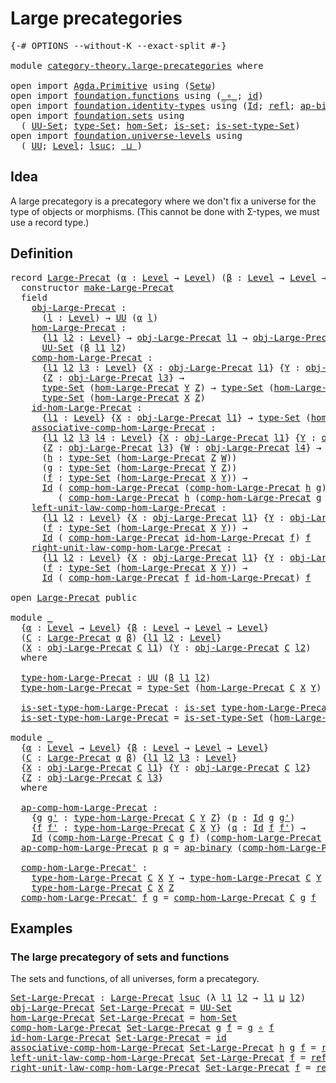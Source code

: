 # Large precategories

<pre class="Agda"><a id="32" class="Symbol">{-#</a> <a id="36" class="Keyword">OPTIONS</a> <a id="44" class="Pragma">--without-K</a> <a id="56" class="Pragma">--exact-split</a> <a id="70" class="Symbol">#-}</a>

<a id="75" class="Keyword">module</a> <a id="82" href="category-theory.large-precategories.html" class="Module">category-theory.large-precategories</a> <a id="118" class="Keyword">where</a>

<a id="125" class="Keyword">open</a> <a id="130" class="Keyword">import</a> <a id="137" href="Agda.Primitive.html" class="Module">Agda.Primitive</a> <a id="152" class="Keyword">using</a> <a id="158" class="Symbol">(</a><a id="159" href="Agda.Primitive.html#381" class="Primitive">Setω</a><a id="163" class="Symbol">)</a>
<a id="165" class="Keyword">open</a> <a id="170" class="Keyword">import</a> <a id="177" href="foundation.functions.html" class="Module">foundation.functions</a> <a id="198" class="Keyword">using</a> <a id="204" class="Symbol">(</a><a id="205" href="foundation-core.functions.html#407" class="Function Operator">_∘_</a><a id="208" class="Symbol">;</a> <a id="210" href="foundation-core.functions.html#309" class="Function">id</a><a id="212" class="Symbol">)</a>
<a id="214" class="Keyword">open</a> <a id="219" class="Keyword">import</a> <a id="226" href="foundation.identity-types.html" class="Module">foundation.identity-types</a> <a id="252" class="Keyword">using</a> <a id="258" class="Symbol">(</a><a id="259" href="foundation-core.identity-types.html#1754" class="Datatype">Id</a><a id="261" class="Symbol">;</a> <a id="263" href="foundation-core.identity-types.html#1807" class="InductiveConstructor">refl</a><a id="267" class="Symbol">;</a> <a id="269" href="foundation-core.identity-types.html#7437" class="Function">ap-binary</a><a id="278" class="Symbol">)</a>
<a id="280" class="Keyword">open</a> <a id="285" class="Keyword">import</a> <a id="292" href="foundation.sets.html" class="Module">foundation.sets</a> <a id="308" class="Keyword">using</a>
  <a id="316" class="Symbol">(</a> <a id="318" href="foundation-core.sets.html#1177" class="Function">UU-Set</a><a id="324" class="Symbol">;</a> <a id="326" href="foundation-core.sets.html#1291" class="Function">type-Set</a><a id="334" class="Symbol">;</a> <a id="336" href="foundation.sets.html#3908" class="Function">hom-Set</a><a id="343" class="Symbol">;</a> <a id="345" href="foundation-core.sets.html#1100" class="Function">is-set</a><a id="351" class="Symbol">;</a> <a id="353" href="foundation-core.sets.html#1342" class="Function">is-set-type-Set</a><a id="368" class="Symbol">)</a>
<a id="370" class="Keyword">open</a> <a id="375" class="Keyword">import</a> <a id="382" href="foundation.universe-levels.html" class="Module">foundation.universe-levels</a> <a id="409" class="Keyword">using</a>
  <a id="417" class="Symbol">(</a> <a id="419" href="foundation-core.universe-levels.html#222" class="Primitive">UU</a><a id="421" class="Symbol">;</a> <a id="423" href="Agda.Primitive.html#597" class="Postulate">Level</a><a id="428" class="Symbol">;</a> <a id="430" href="Agda.Primitive.html#780" class="Primitive">lsuc</a><a id="434" class="Symbol">;</a> <a id="436" href="Agda.Primitive.html#810" class="Primitive Operator">_⊔_</a><a id="439" class="Symbol">)</a>
</pre>
## Idea

A large precategory is a precategory where we don't fix a universe for the type of objects or morphisms. (This cannot be done with Σ-types, we must use a record type.)

## Definition

<pre class="Agda"><a id="647" class="Keyword">record</a> <a id="Large-Precat"></a><a id="654" href="category-theory.large-precategories.html#654" class="Record">Large-Precat</a> <a id="667" class="Symbol">(</a><a id="668" href="category-theory.large-precategories.html#668" class="Bound">α</a> <a id="670" class="Symbol">:</a> <a id="672" href="Agda.Primitive.html#597" class="Postulate">Level</a> <a id="678" class="Symbol">→</a> <a id="680" href="Agda.Primitive.html#597" class="Postulate">Level</a><a id="685" class="Symbol">)</a> <a id="687" class="Symbol">(</a><a id="688" href="category-theory.large-precategories.html#688" class="Bound">β</a> <a id="690" class="Symbol">:</a> <a id="692" href="Agda.Primitive.html#597" class="Postulate">Level</a> <a id="698" class="Symbol">→</a> <a id="700" href="Agda.Primitive.html#597" class="Postulate">Level</a> <a id="706" class="Symbol">→</a> <a id="708" href="Agda.Primitive.html#597" class="Postulate">Level</a><a id="713" class="Symbol">)</a> <a id="715" class="Symbol">:</a> <a id="717" href="Agda.Primitive.html#381" class="Primitive">Setω</a> <a id="722" class="Keyword">where</a>
  <a id="730" class="Keyword">constructor</a> <a id="make-Large-Precat"></a><a id="742" href="category-theory.large-precategories.html#742" class="InductiveConstructor">make-Large-Precat</a>
  <a id="762" class="Keyword">field</a>
    <a id="Large-Precat.obj-Large-Precat"></a><a id="772" href="category-theory.large-precategories.html#772" class="Field">obj-Large-Precat</a> <a id="789" class="Symbol">:</a>
      <a id="797" class="Symbol">(</a><a id="798" href="category-theory.large-precategories.html#798" class="Bound">l</a> <a id="800" class="Symbol">:</a> <a id="802" href="Agda.Primitive.html#597" class="Postulate">Level</a><a id="807" class="Symbol">)</a> <a id="809" class="Symbol">→</a> <a id="811" href="foundation-core.universe-levels.html#222" class="Primitive">UU</a> <a id="814" class="Symbol">(</a><a id="815" href="category-theory.large-precategories.html#668" class="Bound">α</a> <a id="817" href="category-theory.large-precategories.html#798" class="Bound">l</a><a id="818" class="Symbol">)</a>
    <a id="Large-Precat.hom-Large-Precat"></a><a id="824" href="category-theory.large-precategories.html#824" class="Field">hom-Large-Precat</a> <a id="841" class="Symbol">:</a>
      <a id="849" class="Symbol">{</a><a id="850" href="category-theory.large-precategories.html#850" class="Bound">l1</a> <a id="853" href="category-theory.large-precategories.html#853" class="Bound">l2</a> <a id="856" class="Symbol">:</a> <a id="858" href="Agda.Primitive.html#597" class="Postulate">Level</a><a id="863" class="Symbol">}</a> <a id="865" class="Symbol">→</a> <a id="867" href="category-theory.large-precategories.html#772" class="Field">obj-Large-Precat</a> <a id="884" href="category-theory.large-precategories.html#850" class="Bound">l1</a> <a id="887" class="Symbol">→</a> <a id="889" href="category-theory.large-precategories.html#772" class="Field">obj-Large-Precat</a> <a id="906" href="category-theory.large-precategories.html#853" class="Bound">l2</a> <a id="909" class="Symbol">→</a>
      <a id="917" href="foundation-core.sets.html#1177" class="Function">UU-Set</a> <a id="924" class="Symbol">(</a><a id="925" href="category-theory.large-precategories.html#688" class="Bound">β</a> <a id="927" href="category-theory.large-precategories.html#850" class="Bound">l1</a> <a id="930" href="category-theory.large-precategories.html#853" class="Bound">l2</a><a id="932" class="Symbol">)</a>
    <a id="Large-Precat.comp-hom-Large-Precat"></a><a id="938" href="category-theory.large-precategories.html#938" class="Field">comp-hom-Large-Precat</a> <a id="960" class="Symbol">:</a>
      <a id="968" class="Symbol">{</a><a id="969" href="category-theory.large-precategories.html#969" class="Bound">l1</a> <a id="972" href="category-theory.large-precategories.html#972" class="Bound">l2</a> <a id="975" href="category-theory.large-precategories.html#975" class="Bound">l3</a> <a id="978" class="Symbol">:</a> <a id="980" href="Agda.Primitive.html#597" class="Postulate">Level</a><a id="985" class="Symbol">}</a> <a id="987" class="Symbol">{</a><a id="988" href="category-theory.large-precategories.html#988" class="Bound">X</a> <a id="990" class="Symbol">:</a> <a id="992" href="category-theory.large-precategories.html#772" class="Field">obj-Large-Precat</a> <a id="1009" href="category-theory.large-precategories.html#969" class="Bound">l1</a><a id="1011" class="Symbol">}</a> <a id="1013" class="Symbol">{</a><a id="1014" href="category-theory.large-precategories.html#1014" class="Bound">Y</a> <a id="1016" class="Symbol">:</a> <a id="1018" href="category-theory.large-precategories.html#772" class="Field">obj-Large-Precat</a> <a id="1035" href="category-theory.large-precategories.html#972" class="Bound">l2</a><a id="1037" class="Symbol">}</a>
      <a id="1045" class="Symbol">{</a><a id="1046" href="category-theory.large-precategories.html#1046" class="Bound">Z</a> <a id="1048" class="Symbol">:</a> <a id="1050" href="category-theory.large-precategories.html#772" class="Field">obj-Large-Precat</a> <a id="1067" href="category-theory.large-precategories.html#975" class="Bound">l3</a><a id="1069" class="Symbol">}</a> <a id="1071" class="Symbol">→</a>
      <a id="1079" href="foundation-core.sets.html#1291" class="Function">type-Set</a> <a id="1088" class="Symbol">(</a><a id="1089" href="category-theory.large-precategories.html#824" class="Field">hom-Large-Precat</a> <a id="1106" href="category-theory.large-precategories.html#1014" class="Bound">Y</a> <a id="1108" href="category-theory.large-precategories.html#1046" class="Bound">Z</a><a id="1109" class="Symbol">)</a> <a id="1111" class="Symbol">→</a> <a id="1113" href="foundation-core.sets.html#1291" class="Function">type-Set</a> <a id="1122" class="Symbol">(</a><a id="1123" href="category-theory.large-precategories.html#824" class="Field">hom-Large-Precat</a> <a id="1140" href="category-theory.large-precategories.html#988" class="Bound">X</a> <a id="1142" href="category-theory.large-precategories.html#1014" class="Bound">Y</a><a id="1143" class="Symbol">)</a> <a id="1145" class="Symbol">→</a>
      <a id="1153" href="foundation-core.sets.html#1291" class="Function">type-Set</a> <a id="1162" class="Symbol">(</a><a id="1163" href="category-theory.large-precategories.html#824" class="Field">hom-Large-Precat</a> <a id="1180" href="category-theory.large-precategories.html#988" class="Bound">X</a> <a id="1182" href="category-theory.large-precategories.html#1046" class="Bound">Z</a><a id="1183" class="Symbol">)</a>
    <a id="Large-Precat.id-hom-Large-Precat"></a><a id="1189" href="category-theory.large-precategories.html#1189" class="Field">id-hom-Large-Precat</a> <a id="1209" class="Symbol">:</a>
      <a id="1217" class="Symbol">{</a><a id="1218" href="category-theory.large-precategories.html#1218" class="Bound">l1</a> <a id="1221" class="Symbol">:</a> <a id="1223" href="Agda.Primitive.html#597" class="Postulate">Level</a><a id="1228" class="Symbol">}</a> <a id="1230" class="Symbol">{</a><a id="1231" href="category-theory.large-precategories.html#1231" class="Bound">X</a> <a id="1233" class="Symbol">:</a> <a id="1235" href="category-theory.large-precategories.html#772" class="Field">obj-Large-Precat</a> <a id="1252" href="category-theory.large-precategories.html#1218" class="Bound">l1</a><a id="1254" class="Symbol">}</a> <a id="1256" class="Symbol">→</a> <a id="1258" href="foundation-core.sets.html#1291" class="Function">type-Set</a> <a id="1267" class="Symbol">(</a><a id="1268" href="category-theory.large-precategories.html#824" class="Field">hom-Large-Precat</a> <a id="1285" href="category-theory.large-precategories.html#1231" class="Bound">X</a> <a id="1287" href="category-theory.large-precategories.html#1231" class="Bound">X</a><a id="1288" class="Symbol">)</a>
    <a id="Large-Precat.associative-comp-hom-Large-Precat"></a><a id="1294" href="category-theory.large-precategories.html#1294" class="Field">associative-comp-hom-Large-Precat</a> <a id="1328" class="Symbol">:</a>
      <a id="1336" class="Symbol">{</a><a id="1337" href="category-theory.large-precategories.html#1337" class="Bound">l1</a> <a id="1340" href="category-theory.large-precategories.html#1340" class="Bound">l2</a> <a id="1343" href="category-theory.large-precategories.html#1343" class="Bound">l3</a> <a id="1346" href="category-theory.large-precategories.html#1346" class="Bound">l4</a> <a id="1349" class="Symbol">:</a> <a id="1351" href="Agda.Primitive.html#597" class="Postulate">Level</a><a id="1356" class="Symbol">}</a> <a id="1358" class="Symbol">{</a><a id="1359" href="category-theory.large-precategories.html#1359" class="Bound">X</a> <a id="1361" class="Symbol">:</a> <a id="1363" href="category-theory.large-precategories.html#772" class="Field">obj-Large-Precat</a> <a id="1380" href="category-theory.large-precategories.html#1337" class="Bound">l1</a><a id="1382" class="Symbol">}</a> <a id="1384" class="Symbol">{</a><a id="1385" href="category-theory.large-precategories.html#1385" class="Bound">Y</a> <a id="1387" class="Symbol">:</a> <a id="1389" href="category-theory.large-precategories.html#772" class="Field">obj-Large-Precat</a> <a id="1406" href="category-theory.large-precategories.html#1340" class="Bound">l2</a><a id="1408" class="Symbol">}</a>
      <a id="1416" class="Symbol">{</a><a id="1417" href="category-theory.large-precategories.html#1417" class="Bound">Z</a> <a id="1419" class="Symbol">:</a> <a id="1421" href="category-theory.large-precategories.html#772" class="Field">obj-Large-Precat</a> <a id="1438" href="category-theory.large-precategories.html#1343" class="Bound">l3</a><a id="1440" class="Symbol">}</a> <a id="1442" class="Symbol">{</a><a id="1443" href="category-theory.large-precategories.html#1443" class="Bound">W</a> <a id="1445" class="Symbol">:</a> <a id="1447" href="category-theory.large-precategories.html#772" class="Field">obj-Large-Precat</a> <a id="1464" href="category-theory.large-precategories.html#1346" class="Bound">l4</a><a id="1466" class="Symbol">}</a> <a id="1468" class="Symbol">→</a>
      <a id="1476" class="Symbol">(</a><a id="1477" href="category-theory.large-precategories.html#1477" class="Bound">h</a> <a id="1479" class="Symbol">:</a> <a id="1481" href="foundation-core.sets.html#1291" class="Function">type-Set</a> <a id="1490" class="Symbol">(</a><a id="1491" href="category-theory.large-precategories.html#824" class="Field">hom-Large-Precat</a> <a id="1508" href="category-theory.large-precategories.html#1417" class="Bound">Z</a> <a id="1510" href="category-theory.large-precategories.html#1443" class="Bound">W</a><a id="1511" class="Symbol">))</a>
      <a id="1520" class="Symbol">(</a><a id="1521" href="category-theory.large-precategories.html#1521" class="Bound">g</a> <a id="1523" class="Symbol">:</a> <a id="1525" href="foundation-core.sets.html#1291" class="Function">type-Set</a> <a id="1534" class="Symbol">(</a><a id="1535" href="category-theory.large-precategories.html#824" class="Field">hom-Large-Precat</a> <a id="1552" href="category-theory.large-precategories.html#1385" class="Bound">Y</a> <a id="1554" href="category-theory.large-precategories.html#1417" class="Bound">Z</a><a id="1555" class="Symbol">))</a>
      <a id="1564" class="Symbol">(</a><a id="1565" href="category-theory.large-precategories.html#1565" class="Bound">f</a> <a id="1567" class="Symbol">:</a> <a id="1569" href="foundation-core.sets.html#1291" class="Function">type-Set</a> <a id="1578" class="Symbol">(</a><a id="1579" href="category-theory.large-precategories.html#824" class="Field">hom-Large-Precat</a> <a id="1596" href="category-theory.large-precategories.html#1359" class="Bound">X</a> <a id="1598" href="category-theory.large-precategories.html#1385" class="Bound">Y</a><a id="1599" class="Symbol">))</a> <a id="1602" class="Symbol">→</a>
      <a id="1610" href="foundation-core.identity-types.html#1754" class="Datatype">Id</a> <a id="1613" class="Symbol">(</a> <a id="1615" href="category-theory.large-precategories.html#938" class="Field">comp-hom-Large-Precat</a> <a id="1637" class="Symbol">(</a><a id="1638" href="category-theory.large-precategories.html#938" class="Field">comp-hom-Large-Precat</a> <a id="1660" href="category-theory.large-precategories.html#1477" class="Bound">h</a> <a id="1662" href="category-theory.large-precategories.html#1521" class="Bound">g</a><a id="1663" class="Symbol">)</a> <a id="1665" href="category-theory.large-precategories.html#1565" class="Bound">f</a><a id="1666" class="Symbol">)</a>
         <a id="1677" class="Symbol">(</a> <a id="1679" href="category-theory.large-precategories.html#938" class="Field">comp-hom-Large-Precat</a> <a id="1701" href="category-theory.large-precategories.html#1477" class="Bound">h</a> <a id="1703" class="Symbol">(</a><a id="1704" href="category-theory.large-precategories.html#938" class="Field">comp-hom-Large-Precat</a> <a id="1726" href="category-theory.large-precategories.html#1521" class="Bound">g</a> <a id="1728" href="category-theory.large-precategories.html#1565" class="Bound">f</a><a id="1729" class="Symbol">))</a>
    <a id="Large-Precat.left-unit-law-comp-hom-Large-Precat"></a><a id="1736" href="category-theory.large-precategories.html#1736" class="Field">left-unit-law-comp-hom-Large-Precat</a> <a id="1772" class="Symbol">:</a>
      <a id="1780" class="Symbol">{</a><a id="1781" href="category-theory.large-precategories.html#1781" class="Bound">l1</a> <a id="1784" href="category-theory.large-precategories.html#1784" class="Bound">l2</a> <a id="1787" class="Symbol">:</a> <a id="1789" href="Agda.Primitive.html#597" class="Postulate">Level</a><a id="1794" class="Symbol">}</a> <a id="1796" class="Symbol">{</a><a id="1797" href="category-theory.large-precategories.html#1797" class="Bound">X</a> <a id="1799" class="Symbol">:</a> <a id="1801" href="category-theory.large-precategories.html#772" class="Field">obj-Large-Precat</a> <a id="1818" href="category-theory.large-precategories.html#1781" class="Bound">l1</a><a id="1820" class="Symbol">}</a> <a id="1822" class="Symbol">{</a><a id="1823" href="category-theory.large-precategories.html#1823" class="Bound">Y</a> <a id="1825" class="Symbol">:</a> <a id="1827" href="category-theory.large-precategories.html#772" class="Field">obj-Large-Precat</a> <a id="1844" href="category-theory.large-precategories.html#1784" class="Bound">l2</a><a id="1846" class="Symbol">}</a>
      <a id="1854" class="Symbol">(</a><a id="1855" href="category-theory.large-precategories.html#1855" class="Bound">f</a> <a id="1857" class="Symbol">:</a> <a id="1859" href="foundation-core.sets.html#1291" class="Function">type-Set</a> <a id="1868" class="Symbol">(</a><a id="1869" href="category-theory.large-precategories.html#824" class="Field">hom-Large-Precat</a> <a id="1886" href="category-theory.large-precategories.html#1797" class="Bound">X</a> <a id="1888" href="category-theory.large-precategories.html#1823" class="Bound">Y</a><a id="1889" class="Symbol">))</a> <a id="1892" class="Symbol">→</a>
      <a id="1900" href="foundation-core.identity-types.html#1754" class="Datatype">Id</a> <a id="1903" class="Symbol">(</a> <a id="1905" href="category-theory.large-precategories.html#938" class="Field">comp-hom-Large-Precat</a> <a id="1927" href="category-theory.large-precategories.html#1189" class="Field">id-hom-Large-Precat</a> <a id="1947" href="category-theory.large-precategories.html#1855" class="Bound">f</a><a id="1948" class="Symbol">)</a> <a id="1950" href="category-theory.large-precategories.html#1855" class="Bound">f</a>
    <a id="Large-Precat.right-unit-law-comp-hom-Large-Precat"></a><a id="1956" href="category-theory.large-precategories.html#1956" class="Field">right-unit-law-comp-hom-Large-Precat</a> <a id="1993" class="Symbol">:</a>
      <a id="2001" class="Symbol">{</a><a id="2002" href="category-theory.large-precategories.html#2002" class="Bound">l1</a> <a id="2005" href="category-theory.large-precategories.html#2005" class="Bound">l2</a> <a id="2008" class="Symbol">:</a> <a id="2010" href="Agda.Primitive.html#597" class="Postulate">Level</a><a id="2015" class="Symbol">}</a> <a id="2017" class="Symbol">{</a><a id="2018" href="category-theory.large-precategories.html#2018" class="Bound">X</a> <a id="2020" class="Symbol">:</a> <a id="2022" href="category-theory.large-precategories.html#772" class="Field">obj-Large-Precat</a> <a id="2039" href="category-theory.large-precategories.html#2002" class="Bound">l1</a><a id="2041" class="Symbol">}</a> <a id="2043" class="Symbol">{</a><a id="2044" href="category-theory.large-precategories.html#2044" class="Bound">Y</a> <a id="2046" class="Symbol">:</a> <a id="2048" href="category-theory.large-precategories.html#772" class="Field">obj-Large-Precat</a> <a id="2065" href="category-theory.large-precategories.html#2005" class="Bound">l2</a><a id="2067" class="Symbol">}</a>
      <a id="2075" class="Symbol">(</a><a id="2076" href="category-theory.large-precategories.html#2076" class="Bound">f</a> <a id="2078" class="Symbol">:</a> <a id="2080" href="foundation-core.sets.html#1291" class="Function">type-Set</a> <a id="2089" class="Symbol">(</a><a id="2090" href="category-theory.large-precategories.html#824" class="Field">hom-Large-Precat</a> <a id="2107" href="category-theory.large-precategories.html#2018" class="Bound">X</a> <a id="2109" href="category-theory.large-precategories.html#2044" class="Bound">Y</a><a id="2110" class="Symbol">))</a> <a id="2113" class="Symbol">→</a>
      <a id="2121" href="foundation-core.identity-types.html#1754" class="Datatype">Id</a> <a id="2124" class="Symbol">(</a> <a id="2126" href="category-theory.large-precategories.html#938" class="Field">comp-hom-Large-Precat</a> <a id="2148" href="category-theory.large-precategories.html#2076" class="Bound">f</a> <a id="2150" href="category-theory.large-precategories.html#1189" class="Field">id-hom-Large-Precat</a><a id="2169" class="Symbol">)</a> <a id="2171" href="category-theory.large-precategories.html#2076" class="Bound">f</a>

<a id="2174" class="Keyword">open</a> <a id="2179" href="category-theory.large-precategories.html#654" class="Module">Large-Precat</a> <a id="2192" class="Keyword">public</a>

<a id="2200" class="Keyword">module</a> <a id="2207" href="category-theory.large-precategories.html#2207" class="Module">_</a>
  <a id="2211" class="Symbol">{</a><a id="2212" href="category-theory.large-precategories.html#2212" class="Bound">α</a> <a id="2214" class="Symbol">:</a> <a id="2216" href="Agda.Primitive.html#597" class="Postulate">Level</a> <a id="2222" class="Symbol">→</a> <a id="2224" href="Agda.Primitive.html#597" class="Postulate">Level</a><a id="2229" class="Symbol">}</a> <a id="2231" class="Symbol">{</a><a id="2232" href="category-theory.large-precategories.html#2232" class="Bound">β</a> <a id="2234" class="Symbol">:</a> <a id="2236" href="Agda.Primitive.html#597" class="Postulate">Level</a> <a id="2242" class="Symbol">→</a> <a id="2244" href="Agda.Primitive.html#597" class="Postulate">Level</a> <a id="2250" class="Symbol">→</a> <a id="2252" href="Agda.Primitive.html#597" class="Postulate">Level</a><a id="2257" class="Symbol">}</a>
  <a id="2261" class="Symbol">(</a><a id="2262" href="category-theory.large-precategories.html#2262" class="Bound">C</a> <a id="2264" class="Symbol">:</a> <a id="2266" href="category-theory.large-precategories.html#654" class="Record">Large-Precat</a> <a id="2279" href="category-theory.large-precategories.html#2212" class="Bound">α</a> <a id="2281" href="category-theory.large-precategories.html#2232" class="Bound">β</a><a id="2282" class="Symbol">)</a> <a id="2284" class="Symbol">{</a><a id="2285" href="category-theory.large-precategories.html#2285" class="Bound">l1</a> <a id="2288" href="category-theory.large-precategories.html#2288" class="Bound">l2</a> <a id="2291" class="Symbol">:</a> <a id="2293" href="Agda.Primitive.html#597" class="Postulate">Level</a><a id="2298" class="Symbol">}</a>
  <a id="2302" class="Symbol">(</a><a id="2303" href="category-theory.large-precategories.html#2303" class="Bound">X</a> <a id="2305" class="Symbol">:</a> <a id="2307" href="category-theory.large-precategories.html#772" class="Field">obj-Large-Precat</a> <a id="2324" href="category-theory.large-precategories.html#2262" class="Bound">C</a> <a id="2326" href="category-theory.large-precategories.html#2285" class="Bound">l1</a><a id="2328" class="Symbol">)</a> <a id="2330" class="Symbol">(</a><a id="2331" href="category-theory.large-precategories.html#2331" class="Bound">Y</a> <a id="2333" class="Symbol">:</a> <a id="2335" href="category-theory.large-precategories.html#772" class="Field">obj-Large-Precat</a> <a id="2352" href="category-theory.large-precategories.html#2262" class="Bound">C</a> <a id="2354" href="category-theory.large-precategories.html#2288" class="Bound">l2</a><a id="2356" class="Symbol">)</a>
  <a id="2360" class="Keyword">where</a>

  <a id="2369" href="category-theory.large-precategories.html#2369" class="Function">type-hom-Large-Precat</a> <a id="2391" class="Symbol">:</a> <a id="2393" href="foundation-core.universe-levels.html#222" class="Primitive">UU</a> <a id="2396" class="Symbol">(</a><a id="2397" href="category-theory.large-precategories.html#2232" class="Bound">β</a> <a id="2399" href="category-theory.large-precategories.html#2285" class="Bound">l1</a> <a id="2402" href="category-theory.large-precategories.html#2288" class="Bound">l2</a><a id="2404" class="Symbol">)</a>
  <a id="2408" href="category-theory.large-precategories.html#2369" class="Function">type-hom-Large-Precat</a> <a id="2430" class="Symbol">=</a> <a id="2432" href="foundation-core.sets.html#1291" class="Function">type-Set</a> <a id="2441" class="Symbol">(</a><a id="2442" href="category-theory.large-precategories.html#824" class="Field">hom-Large-Precat</a> <a id="2459" href="category-theory.large-precategories.html#2262" class="Bound">C</a> <a id="2461" href="category-theory.large-precategories.html#2303" class="Bound">X</a> <a id="2463" href="category-theory.large-precategories.html#2331" class="Bound">Y</a><a id="2464" class="Symbol">)</a>

  <a id="2469" href="category-theory.large-precategories.html#2469" class="Function">is-set-type-hom-Large-Precat</a> <a id="2498" class="Symbol">:</a> <a id="2500" href="foundation-core.sets.html#1100" class="Function">is-set</a> <a id="2507" href="category-theory.large-precategories.html#2369" class="Function">type-hom-Large-Precat</a>
  <a id="2531" href="category-theory.large-precategories.html#2469" class="Function">is-set-type-hom-Large-Precat</a> <a id="2560" class="Symbol">=</a> <a id="2562" href="foundation-core.sets.html#1342" class="Function">is-set-type-Set</a> <a id="2578" class="Symbol">(</a><a id="2579" href="category-theory.large-precategories.html#824" class="Field">hom-Large-Precat</a> <a id="2596" href="category-theory.large-precategories.html#2262" class="Bound">C</a> <a id="2598" href="category-theory.large-precategories.html#2303" class="Bound">X</a> <a id="2600" href="category-theory.large-precategories.html#2331" class="Bound">Y</a><a id="2601" class="Symbol">)</a>

<a id="2604" class="Keyword">module</a> <a id="2611" href="category-theory.large-precategories.html#2611" class="Module">_</a>
  <a id="2615" class="Symbol">{</a><a id="2616" href="category-theory.large-precategories.html#2616" class="Bound">α</a> <a id="2618" class="Symbol">:</a> <a id="2620" href="Agda.Primitive.html#597" class="Postulate">Level</a> <a id="2626" class="Symbol">→</a> <a id="2628" href="Agda.Primitive.html#597" class="Postulate">Level</a><a id="2633" class="Symbol">}</a> <a id="2635" class="Symbol">{</a><a id="2636" href="category-theory.large-precategories.html#2636" class="Bound">β</a> <a id="2638" class="Symbol">:</a> <a id="2640" href="Agda.Primitive.html#597" class="Postulate">Level</a> <a id="2646" class="Symbol">→</a> <a id="2648" href="Agda.Primitive.html#597" class="Postulate">Level</a> <a id="2654" class="Symbol">→</a> <a id="2656" href="Agda.Primitive.html#597" class="Postulate">Level</a><a id="2661" class="Symbol">}</a>
  <a id="2665" class="Symbol">(</a><a id="2666" href="category-theory.large-precategories.html#2666" class="Bound">C</a> <a id="2668" class="Symbol">:</a> <a id="2670" href="category-theory.large-precategories.html#654" class="Record">Large-Precat</a> <a id="2683" href="category-theory.large-precategories.html#2616" class="Bound">α</a> <a id="2685" href="category-theory.large-precategories.html#2636" class="Bound">β</a><a id="2686" class="Symbol">)</a> <a id="2688" class="Symbol">{</a><a id="2689" href="category-theory.large-precategories.html#2689" class="Bound">l1</a> <a id="2692" href="category-theory.large-precategories.html#2692" class="Bound">l2</a> <a id="2695" href="category-theory.large-precategories.html#2695" class="Bound">l3</a> <a id="2698" class="Symbol">:</a> <a id="2700" href="Agda.Primitive.html#597" class="Postulate">Level</a><a id="2705" class="Symbol">}</a>
  <a id="2709" class="Symbol">{</a><a id="2710" href="category-theory.large-precategories.html#2710" class="Bound">X</a> <a id="2712" class="Symbol">:</a> <a id="2714" href="category-theory.large-precategories.html#772" class="Field">obj-Large-Precat</a> <a id="2731" href="category-theory.large-precategories.html#2666" class="Bound">C</a> <a id="2733" href="category-theory.large-precategories.html#2689" class="Bound">l1</a><a id="2735" class="Symbol">}</a> <a id="2737" class="Symbol">{</a><a id="2738" href="category-theory.large-precategories.html#2738" class="Bound">Y</a> <a id="2740" class="Symbol">:</a> <a id="2742" href="category-theory.large-precategories.html#772" class="Field">obj-Large-Precat</a> <a id="2759" href="category-theory.large-precategories.html#2666" class="Bound">C</a> <a id="2761" href="category-theory.large-precategories.html#2692" class="Bound">l2</a><a id="2763" class="Symbol">}</a>
  <a id="2767" class="Symbol">{</a><a id="2768" href="category-theory.large-precategories.html#2768" class="Bound">Z</a> <a id="2770" class="Symbol">:</a> <a id="2772" href="category-theory.large-precategories.html#772" class="Field">obj-Large-Precat</a> <a id="2789" href="category-theory.large-precategories.html#2666" class="Bound">C</a> <a id="2791" href="category-theory.large-precategories.html#2695" class="Bound">l3</a><a id="2793" class="Symbol">}</a>
  <a id="2797" class="Keyword">where</a>

  <a id="2806" href="category-theory.large-precategories.html#2806" class="Function">ap-comp-hom-Large-Precat</a> <a id="2831" class="Symbol">:</a>
    <a id="2837" class="Symbol">{</a><a id="2838" href="category-theory.large-precategories.html#2838" class="Bound">g</a> <a id="2840" href="category-theory.large-precategories.html#2840" class="Bound">g&#39;</a> <a id="2843" class="Symbol">:</a> <a id="2845" href="category-theory.large-precategories.html#2369" class="Function">type-hom-Large-Precat</a> <a id="2867" href="category-theory.large-precategories.html#2666" class="Bound">C</a> <a id="2869" href="category-theory.large-precategories.html#2738" class="Bound">Y</a> <a id="2871" href="category-theory.large-precategories.html#2768" class="Bound">Z</a><a id="2872" class="Symbol">}</a> <a id="2874" class="Symbol">(</a><a id="2875" href="category-theory.large-precategories.html#2875" class="Bound">p</a> <a id="2877" class="Symbol">:</a> <a id="2879" href="foundation-core.identity-types.html#1754" class="Datatype">Id</a> <a id="2882" href="category-theory.large-precategories.html#2838" class="Bound">g</a> <a id="2884" href="category-theory.large-precategories.html#2840" class="Bound">g&#39;</a><a id="2886" class="Symbol">)</a>
    <a id="2892" class="Symbol">{</a><a id="2893" href="category-theory.large-precategories.html#2893" class="Bound">f</a> <a id="2895" href="category-theory.large-precategories.html#2895" class="Bound">f&#39;</a> <a id="2898" class="Symbol">:</a> <a id="2900" href="category-theory.large-precategories.html#2369" class="Function">type-hom-Large-Precat</a> <a id="2922" href="category-theory.large-precategories.html#2666" class="Bound">C</a> <a id="2924" href="category-theory.large-precategories.html#2710" class="Bound">X</a> <a id="2926" href="category-theory.large-precategories.html#2738" class="Bound">Y</a><a id="2927" class="Symbol">}</a> <a id="2929" class="Symbol">(</a><a id="2930" href="category-theory.large-precategories.html#2930" class="Bound">q</a> <a id="2932" class="Symbol">:</a> <a id="2934" href="foundation-core.identity-types.html#1754" class="Datatype">Id</a> <a id="2937" href="category-theory.large-precategories.html#2893" class="Bound">f</a> <a id="2939" href="category-theory.large-precategories.html#2895" class="Bound">f&#39;</a><a id="2941" class="Symbol">)</a> <a id="2943" class="Symbol">→</a>
    <a id="2949" href="foundation-core.identity-types.html#1754" class="Datatype">Id</a> <a id="2952" class="Symbol">(</a><a id="2953" href="category-theory.large-precategories.html#938" class="Field">comp-hom-Large-Precat</a> <a id="2975" href="category-theory.large-precategories.html#2666" class="Bound">C</a> <a id="2977" href="category-theory.large-precategories.html#2838" class="Bound">g</a> <a id="2979" href="category-theory.large-precategories.html#2893" class="Bound">f</a><a id="2980" class="Symbol">)</a> <a id="2982" class="Symbol">(</a><a id="2983" href="category-theory.large-precategories.html#938" class="Field">comp-hom-Large-Precat</a> <a id="3005" href="category-theory.large-precategories.html#2666" class="Bound">C</a> <a id="3007" href="category-theory.large-precategories.html#2840" class="Bound">g&#39;</a> <a id="3010" href="category-theory.large-precategories.html#2895" class="Bound">f&#39;</a><a id="3012" class="Symbol">)</a>
  <a id="3016" href="category-theory.large-precategories.html#2806" class="Function">ap-comp-hom-Large-Precat</a> <a id="3041" href="category-theory.large-precategories.html#3041" class="Bound">p</a> <a id="3043" href="category-theory.large-precategories.html#3043" class="Bound">q</a> <a id="3045" class="Symbol">=</a> <a id="3047" href="foundation-core.identity-types.html#7437" class="Function">ap-binary</a> <a id="3057" class="Symbol">(</a><a id="3058" href="category-theory.large-precategories.html#938" class="Field">comp-hom-Large-Precat</a> <a id="3080" href="category-theory.large-precategories.html#2666" class="Bound">C</a><a id="3081" class="Symbol">)</a> <a id="3083" href="category-theory.large-precategories.html#3041" class="Bound">p</a> <a id="3085" href="category-theory.large-precategories.html#3043" class="Bound">q</a>

  <a id="3090" href="category-theory.large-precategories.html#3090" class="Function">comp-hom-Large-Precat&#39;</a> <a id="3113" class="Symbol">:</a>
    <a id="3119" href="category-theory.large-precategories.html#2369" class="Function">type-hom-Large-Precat</a> <a id="3141" href="category-theory.large-precategories.html#2666" class="Bound">C</a> <a id="3143" href="category-theory.large-precategories.html#2710" class="Bound">X</a> <a id="3145" href="category-theory.large-precategories.html#2738" class="Bound">Y</a> <a id="3147" class="Symbol">→</a> <a id="3149" href="category-theory.large-precategories.html#2369" class="Function">type-hom-Large-Precat</a> <a id="3171" href="category-theory.large-precategories.html#2666" class="Bound">C</a> <a id="3173" href="category-theory.large-precategories.html#2738" class="Bound">Y</a> <a id="3175" href="category-theory.large-precategories.html#2768" class="Bound">Z</a> <a id="3177" class="Symbol">→</a>
    <a id="3183" href="category-theory.large-precategories.html#2369" class="Function">type-hom-Large-Precat</a> <a id="3205" href="category-theory.large-precategories.html#2666" class="Bound">C</a> <a id="3207" href="category-theory.large-precategories.html#2710" class="Bound">X</a> <a id="3209" href="category-theory.large-precategories.html#2768" class="Bound">Z</a>
  <a id="3213" href="category-theory.large-precategories.html#3090" class="Function">comp-hom-Large-Precat&#39;</a> <a id="3236" href="category-theory.large-precategories.html#3236" class="Bound">f</a> <a id="3238" href="category-theory.large-precategories.html#3238" class="Bound">g</a> <a id="3240" class="Symbol">=</a> <a id="3242" href="category-theory.large-precategories.html#938" class="Field">comp-hom-Large-Precat</a> <a id="3264" href="category-theory.large-precategories.html#2666" class="Bound">C</a> <a id="3266" href="category-theory.large-precategories.html#3238" class="Bound">g</a> <a id="3268" href="category-theory.large-precategories.html#3236" class="Bound">f</a>
</pre>
## Examples

### The large precategory of sets and functions

The sets and functions, of all universes, form a precategory.

<pre class="Agda"><a id="Set-Large-Precat"></a><a id="3408" href="category-theory.large-precategories.html#3408" class="Function">Set-Large-Precat</a> <a id="3425" class="Symbol">:</a> <a id="3427" href="category-theory.large-precategories.html#654" class="Record">Large-Precat</a> <a id="3440" href="Agda.Primitive.html#780" class="Primitive">lsuc</a> <a id="3445" class="Symbol">(λ</a> <a id="3448" href="category-theory.large-precategories.html#3448" class="Bound">l1</a> <a id="3451" href="category-theory.large-precategories.html#3451" class="Bound">l2</a> <a id="3454" class="Symbol">→</a> <a id="3456" href="category-theory.large-precategories.html#3448" class="Bound">l1</a> <a id="3459" href="Agda.Primitive.html#810" class="Primitive Operator">⊔</a> <a id="3461" href="category-theory.large-precategories.html#3451" class="Bound">l2</a><a id="3463" class="Symbol">)</a>
<a id="3465" href="category-theory.large-precategories.html#772" class="Field">obj-Large-Precat</a> <a id="3482" href="category-theory.large-precategories.html#3408" class="Function">Set-Large-Precat</a> <a id="3499" class="Symbol">=</a> <a id="3501" href="foundation-core.sets.html#1177" class="Function">UU-Set</a>
<a id="3508" href="category-theory.large-precategories.html#824" class="Field">hom-Large-Precat</a> <a id="3525" href="category-theory.large-precategories.html#3408" class="Function">Set-Large-Precat</a> <a id="3542" class="Symbol">=</a> <a id="3544" href="foundation.sets.html#3908" class="Function">hom-Set</a>
<a id="3552" href="category-theory.large-precategories.html#938" class="Field">comp-hom-Large-Precat</a> <a id="3574" href="category-theory.large-precategories.html#3408" class="Function">Set-Large-Precat</a> <a id="3591" href="category-theory.large-precategories.html#3591" class="Bound">g</a> <a id="3593" href="category-theory.large-precategories.html#3593" class="Bound">f</a> <a id="3595" class="Symbol">=</a> <a id="3597" href="category-theory.large-precategories.html#3591" class="Bound">g</a> <a id="3599" href="foundation-core.functions.html#407" class="Function Operator">∘</a> <a id="3601" href="category-theory.large-precategories.html#3593" class="Bound">f</a>
<a id="3603" href="category-theory.large-precategories.html#1189" class="Field">id-hom-Large-Precat</a> <a id="3623" href="category-theory.large-precategories.html#3408" class="Function">Set-Large-Precat</a> <a id="3640" class="Symbol">=</a> <a id="3642" href="foundation-core.functions.html#309" class="Function">id</a>
<a id="3645" href="category-theory.large-precategories.html#1294" class="Field">associative-comp-hom-Large-Precat</a> <a id="3679" href="category-theory.large-precategories.html#3408" class="Function">Set-Large-Precat</a> <a id="3696" href="category-theory.large-precategories.html#3696" class="Bound">h</a> <a id="3698" href="category-theory.large-precategories.html#3698" class="Bound">g</a> <a id="3700" href="category-theory.large-precategories.html#3700" class="Bound">f</a> <a id="3702" class="Symbol">=</a> <a id="3704" href="foundation-core.identity-types.html#1807" class="InductiveConstructor">refl</a>
<a id="3709" href="category-theory.large-precategories.html#1736" class="Field">left-unit-law-comp-hom-Large-Precat</a> <a id="3745" href="category-theory.large-precategories.html#3408" class="Function">Set-Large-Precat</a> <a id="3762" href="category-theory.large-precategories.html#3762" class="Bound">f</a> <a id="3764" class="Symbol">=</a> <a id="3766" href="foundation-core.identity-types.html#1807" class="InductiveConstructor">refl</a>
<a id="3771" href="category-theory.large-precategories.html#1956" class="Field">right-unit-law-comp-hom-Large-Precat</a> <a id="3808" href="category-theory.large-precategories.html#3408" class="Function">Set-Large-Precat</a> <a id="3825" href="category-theory.large-precategories.html#3825" class="Bound">f</a> <a id="3827" class="Symbol">=</a> <a id="3829" href="foundation-core.identity-types.html#1807" class="InductiveConstructor">refl</a>
</pre>